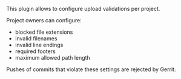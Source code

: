 This plugin allows to configure upload validations per project.

Project owners can configure:

 - blocked file extensions
 - invalid filenames
 - invalid line endings
 - required footers
 - maximum allowed path length

Pushes of commits that violate these settings are rejected by Gerrit.